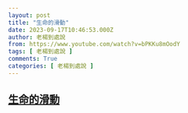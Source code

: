 ```yaml
---
layout: post
title: "生命的滑動"
date: 2023-09-17T10:46:53.000Z
author: 老楊到處說
from: https://www.youtube.com/watch?v=bPKKu8mOodY
tags: [ 老楊到處說 ]
comments: True
categories: [ 老楊到處說 ]
---
```

<!--1694947613000-->
[生命的滑動](https://www.youtube.com/watch?v=bPKKu8mOodY)
------

<div>

</div>
